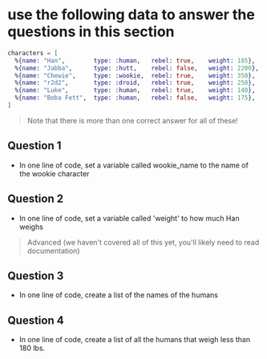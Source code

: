 # use the following data to answer the questions in this section

```elixir
characters = [
  %{name: "Han",        type: :human,   rebel: true,    weight: 185},
  %{name: "Jabba",      type: :hutt,    rebel: false,   weight: 2200},
  %{name: "Chewie",     type: :wookie,  rebel: true,    weight: 350},
  %{name: "r2d2",       type: :droid,   rebel: true,    weight: 250},
  %{name: "Luke",       type: :human,   rebel: true,    weight: 140},
  %{name: "Boba Fett",  type: :human,   rebel: false,   weight: 175},
]

```

> Note that there is more than one correct answer for all of these!

## Question 1

* In one line of code, set a variable called wookie_name to the name of the wookie character

## Question 2

* In one line of code, set a variable called 'weight' to how much Han weighs

> Advanced (we haven't covered all of this yet, you'll likely need to read documentation)

## Question 3

* In one line of code, create a list of the names of the humans

## Question 4

* In one line of code, create a list of all the humans that weigh less than 180 lbs.

